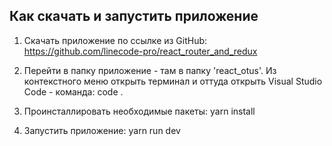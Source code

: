 ## Как скачать и запустить приложение

1) Скачать приложение по ссылке из GitHub:
https://github.com/linecode-pro/react_router_and_redux

2) Перейти в папку приложение - там в папку 'react_otus'.
Из контекстного меню открыть терминал и оттуда открыть Visual Studio Code - команда: code .

3) Проинсталлировать необходимые пакеты:
yarn install

4) Запустить приложение:
yarn run dev
